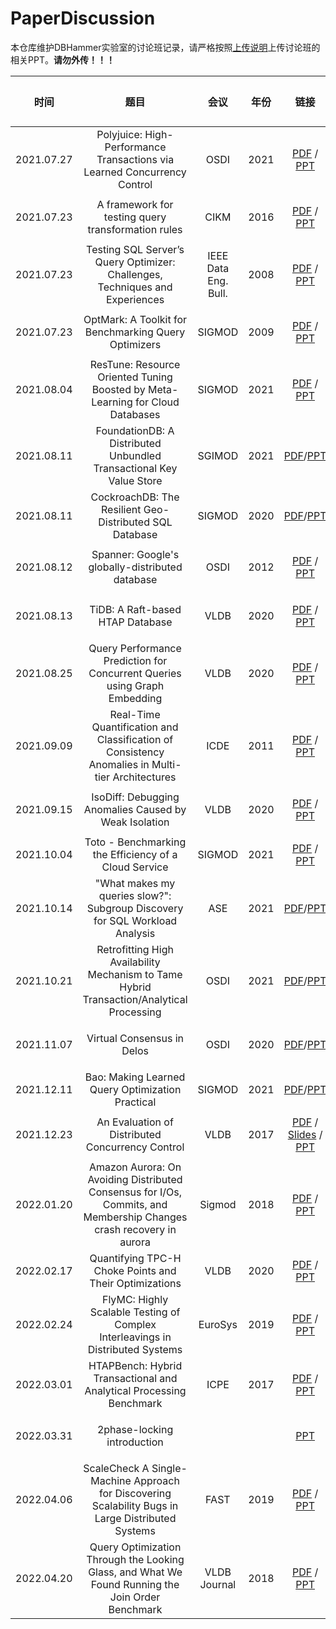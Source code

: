 # PaperDiscussion

本仓库维护DBHammer实验室的讨论班记录，请严格按照[上传说明](upload.md)上传讨论班的相关PPT。**请勿外传！！！**

|    时间    |                             题目                             |         会议         | 年份 |                           链接                           | 宣讲人 |
| :--------: | :----------------------------------------------------------: | :------------------: | :--: | :------------------------------------------------------: | ------ |
| 2021.07.27 | Polyjuice: High-Performance Transactions via Learned Concurrency Control |         OSDI         | 2021 |  [PDF](PDF/2021.07.27.pdf) / [PPT](PPT/2021.07.27.pptx)  | 王清帅 |
| 2021.07.23 |      A framework for testing query transformation rules      |         CIKM         | 2016 | [PDF](PDF/2021.07.23_2.pdf) / [PPT](PPT/2021.07.23.pptx) | 项兆坤 |
| 2021.07.23 | Testing SQL Server’s Query Optimizer: Challenges, Techniques and Experiences | IEEE Data Eng. Bull. | 2008 | [PDF](PDF/2021.07.23_1.pdf) / [PPT](PPT/2021.07.23.pptx) | 项兆坤 |
| 2021.07.23 |     OptMark: A Toolkit for Benchmarking Query Optimizers     |        SIGMOD        | 2009 |  [PDF](PDF/2021.07.23.pdf) / [PPT](PPT/2021.07.23.pptx)  | 项兆坤 |
| 2021.08.04 | ResTune: Resource Oriented Tuning Boosted by Meta-Learning for Cloud Databases |        SIGMOD        | 2021 |  [PDF](PDF/2021.08.04.pdf) / [PPT](PPT/2021.08.04.pptx)  | 游舒泓 |
| 2021.08.11 | FoundationDB: A Distributed Unbundled Transactional Key Value Store |        SGIMOD        | 2021 | [PDF](PDF/2021.08.11.1.pdf)/[PPT](PPT/2021.08.11.1.pptx) | 连薛超 |
| 2021.08.11 |   CockroachDB: The Resilient Geo-Distributed SQL Database    |        SIGMOD        | 2020 | [PDF](PDF/2021.08.11.2.pdf)/[PPT](PPT/2021.08.11.2.pptx) | 连薛超 |
| 2021.08.12 |       Spanner: Google's globally-distributed database        |         OSDI         | 2012 |  [PDF](PDF/2021.08.12.pdf) / [PPT](PPT/2021.08.12.pptx)  | 瞿璐祎 |
| 2021.08.13 |               TiDB: A Raft-based HTAP Database               |         VLDB         | 2020 |  [PDF](PDF/2021.08.13.pdf) / [PPT](PPT/2021.08.13.pptx)  | 游舒泓 |
| 2021.08.25 | Query Performance Prediction for Concurrent Queries using Graph Embedding |         VLDB         | 2020 |  [PDF](PDF/2021.08.25.pdf) / [PPT](PPT/2021.08.25.pptx)  | 陈婷 |
| 2021.09.09 | Real-Time Quantification and Classification of Consistency Anomalies in Multi-tier Architectures |         ICDE         | 2011 |  [PDF](PDF/2021.09.09.1.pdf) / [PPT](PPT/2021.09.09.1.pptx)  | 刘沛源 |
| 2021.09.15 | IsoDiff: Debugging Anomalies Caused by Weak Isolation | VLDB | 2020 | [PDF](PDF/2021.09.15.pdf) / [PPT](PPT/2021.09.15.pptx) | 卢皙钰 |
| 2021.10.04 | Toto - Benchmarking the Efficiency of a Cloud Service | SIGMOD | 2021 | [PDF](PDF/2021.10.04.pdf) / [PPT](PPT/2021.10.04.pptx) | 俞融 |
| 2021.10.14 | "What makes my queries slow?": Subgroup Discovery for SQL Workload Analysis | ASE | 2021 | [PDF](PDF/2021.10.14.pdf)/[PPT](PPT/2021.10.14.pptx) | 翁思扬 |
| 2021.10.21 | Retrofitting High Availability Mechanism to Tame Hybrid Transaction/Analytical Processing | OSDI | 2021 | [PDF](PDF/2021.10.21.pdf)/[PPT](PPT/2021.10.21.pptx) | 胡梓锐 |
| 2021.11.07 | Virtual Consensus in Delos | OSDI | 2020 | [PDF](PDF/2021.11.07.pdf)/[PPT](PPT/2021.11.07.pptx) | 连薛超 |
| 2021.12.11 | Bao: Making Learned Query Optimization Practical | SIGMOD | 2021 | [PDF](PDF/2021.12.11.pdf)/[PPT](PPT/2021.12.11.pptx) | 陈婷 |
| 2021.12.23 | An Evaluation of Distributed Concurrency Control | VLDB | 2017 | [PDF](PDF/2021.12.23.pdf) / [Slides](PDF/2021.12.23.slides.pdf) / [PPT](PPT/2021.12.23.pptx) | 刘沛源 |
| 2022.01.20 | Amazon Aurora: On Avoiding Distributed Consensus for I/Os, Commits, and Membership Changes crash recovery in aurora | Sigmod | 2018 | [PDF](PDF/2022.01.20.pdf) / [PPT](PPT/2022.01.20.pptx) | 俞融 |
| 2022.02.17 | Quantifying TPC-H Choke Points and Their Optimizations | VLDB | 2020 | [PDF](PDF/2022.02.17.pdf) / [PPT](PPT/2022.02.17.pptx) | 李好 |
| 2022.02.24 | FlyMC: Highly Scalable Testing of Complex Interleavings in Distributed Systems | EuroSys | 2019 | [PDF](PDF/2022.02.24.pdf) / [PPT](PPT/2022.02.24.pptx) | 翁思扬 |
| 2022.03.01 | HTAPBench: Hybrid Transactional and Analytical Processing Benchmark | ICPE | 2017 | [PDF](PDF/2022.03.01.pdf) / [PPT](PPT/2022.03.01.pdf) | 张惠东 |
| 2022.03.31 | 2phase-locking introduction |  | | [PPT](PPT/2022.03.31.pptx) | 连薛超 |
| 2022.04.06 | ScaleCheck A Single-Machine Approach for Discovering Scalability Bugs in Large Distributed Systems | FAST | 2019 | [PDF](PDF/2022.04.06.pdf) / [PPT](PPT/2022.04.06.pptx) | 李可强 |
| 2022.04.20 | Query Optimization Through the Looking Glass, and What We Found Running the Join Order Benchmark |         VLDB Journal         | 2018 |  [PDF](PDF/2022.04.20.pdf) / [PPT](PPT/2022.04.20.pptx)  | 陈婷 |
